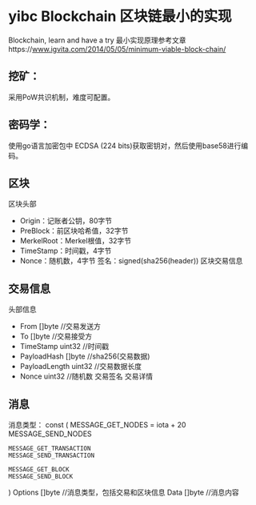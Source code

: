 # yibc Blockchain 区块链最小的实现
Blockchain, learn and have a try
最小实现原理参考文章https://www.igvita.com/2014/05/05/minimum-viable-block-chain/
## 挖矿：
采用PoW共识机制，难度可配置。
## 密码学：
使用go语言加密包中 ECDSA (224 bits)获取密钥对，然后使用base58进行编码。
## 区块
区块头部
*  Origin：记账者公钥，80字节
*  PreBlock：前区块哈希值，32字节
*  MerkelRoot：Merkel根值，32字节
*  TimeStamp：时间戳，4字节
*  Nonce：随机数，4字节
签名：signed(sha256(header))
区块交易信息
## 交易信息
头部信息
* From          []byte //交易发送方
* To            []byte //交易接受方
* TimeStamp     uint32 //时间戳
* PayloadHash   []byte //sha256(交易数据)
* PayloadLength uint32 //交易数据长度
* Nonce         uint32 //随机数
交易签名
交易详情
## 消息
消息类型：
const (
	MESSAGE_GET_NODES = iota + 20
	MESSAGE_SEND_NODES

	MESSAGE_GET_TRANSACTION
	MESSAGE_SEND_TRANSACTION

	MESSAGE_GET_BLOCK
	MESSAGE_SEND_BLOCK
)
Options    []byte //消息类型，包括交易和区块信息
Data       []byte //消息内容



